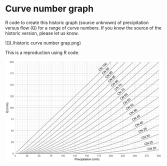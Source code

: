# Curve number graph

R code to create this historic graph (source unknown) of precipitation versus flow (Q) for a range of curve numbers. If you know the source of the historic version, please let us know.

![](./historic curve number grap.png)

This is a reproduction using R code. 

![](./curve_number_graph/curve_number_graph.png)

